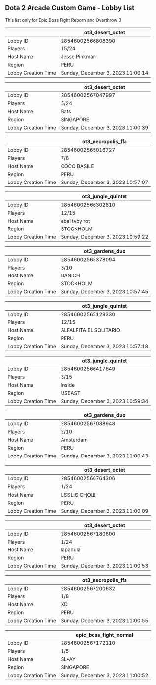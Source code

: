 ## Dota 2 Arcade Custom Game - Lobby List

This list only for Epic Boss Fight Reborn and Overthrow 3

|  | ot3_desert_octet |
| ------ | ------ |
| Lobby ID | 28546002566808390 |
| Players | 15/24 |
| Host Name | Jesse Pinkman |
| Region | PERU |
| Lobby Creation Time | Sunday, December 3, 2023 11:00:14 |


|  | ot3_desert_octet |
| ------ | ------ |
| Lobby ID | 28546002567047997 |
| Players | 5/24 |
| Host Name | Bats |
| Region | SINGAPORE |
| Lobby Creation Time | Sunday, December 3, 2023 11:00:39 |


|  | ot3_necropolis_ffa |
| ------ | ------ |
| Lobby ID | 28546002565016727 |
| Players | 7/8 |
| Host Name | COCO BASILE |
| Region | PERU |
| Lobby Creation Time | Sunday, December 3, 2023 10:57:07 |


|  | ot3_jungle_quintet |
| ------ | ------ |
| Lobby ID | 28546002566302810 |
| Players | 12/15 |
| Host Name | ebal tvoy rot |
| Region | STOCKHOLM |
| Lobby Creation Time | Sunday, December 3, 2023 10:59:22 |


|  | ot3_gardens_duo |
| ------ | ------ |
| Lobby ID | 28546002565378094 |
| Players | 3/10 |
| Host Name | DANICH |
| Region | STOCKHOLM |
| Lobby Creation Time | Sunday, December 3, 2023 10:57:45 |


|  | ot3_jungle_quintet |
| ------ | ------ |
| Lobby ID | 28546002565129330 |
| Players | 12/15 |
| Host Name | ALFALFITA EL SOLITARIO |
| Region | PERU |
| Lobby Creation Time | Sunday, December 3, 2023 10:57:18 |


|  | ot3_jungle_quintet |
| ------ | ------ |
| Lobby ID | 28546002566417649 |
| Players | 3/15 |
| Host Name | Inside |
| Region | USEAST |
| Lobby Creation Time | Sunday, December 3, 2023 10:59:34 |


|  | ot3_gardens_duo |
| ------ | ------ |
| Lobby ID | 28546002567088948 |
| Players | 2/10 |
| Host Name | Amsterdam |
| Region | PERU |
| Lobby Creation Time | Sunday, December 3, 2023 11:00:43 |


|  | ot3_desert_octet |
| ------ | ------ |
| Lobby ID | 28546002566764306 |
| Players | 1/24 |
| Host Name | LЄՏLіЄ СӉѺЩ |
| Region | PERU |
| Lobby Creation Time | Sunday, December 3, 2023 11:00:09 |


|  | ot3_desert_octet |
| ------ | ------ |
| Lobby ID | 28546002567180600 |
| Players | 1/24 |
| Host Name | lapadula |
| Region | PERU |
| Lobby Creation Time | Sunday, December 3, 2023 11:00:53 |


|  | ot3_necropolis_ffa |
| ------ | ------ |
| Lobby ID | 28546002567200632 |
| Players | 1/8 |
| Host Name | XD |
| Region | PERU |
| Lobby Creation Time | Sunday, December 3, 2023 11:00:55 |


|  | epic_boss_fight_normal |
| ------ | ------ |
| Lobby ID | 28546002567172110 |
| Players | 1/5 |
| Host Name | SL•AY |
| Region | SINGAPORE |
| Lobby Creation Time | Sunday, December 3, 2023 11:00:52 |


